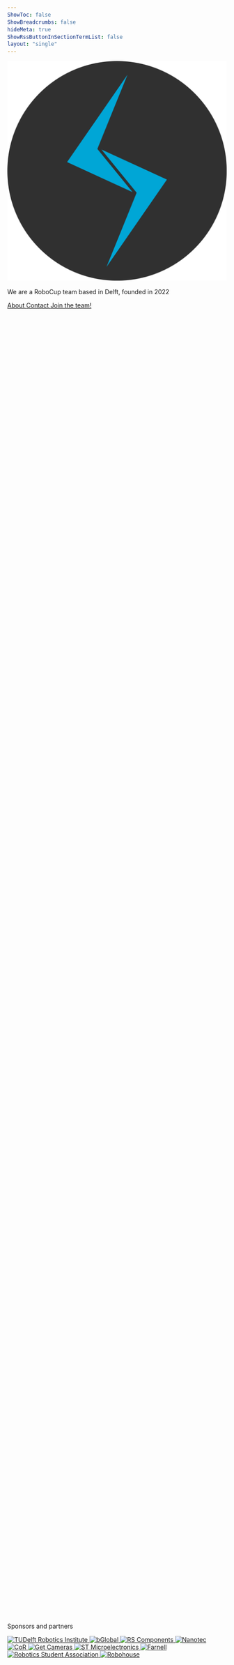 ```yaml
---
ShowToc: false
ShowBreadcrumbs: false
hideMeta: true
ShowRssButtonInSectionTermList: false
layout: "single"
---
```


<img src="/images/logo.svg" class="home-logo" alt="Delft Mercurians Logo" />
<p class="home-tagline">We are a RoboCup team based in Delft, founded in 2022</p>
<div class="buttons">
  <a class="button home" href="about/" rel="noopener" title="About">
    <span class="button-inner">
      About
    </span>
  </a>
  <a class="button home" href="contact/" rel="noopener" title="Contact">
    <span class="button-inner">
      Contact
    </span>
  </a>
  <a class="button home" href="join/" rel="noopener" title="Join the team!">
    <span class="button-inner">
      Join the team!
    </span>
  </a>
</div>


<div class="pagespacer-home"></div>
<div class="home-sponsor-caption">
  <p>Sponsors and partners</p>
</div>
<div class="home-sponsors">
    <a href="https://tudelftroboticsinstitute.nl">
      <img src="/images/sponsors/dri_logo.svg" alt="TUDelft Robotics Institute" class="dri-logo" />
    </a>    
    <a href="https://bglobal.nl/">
      <img src="/images/sponsors/bglobal_logo.png" alt="bGlobal" />
    </a>
    <a href="https://nl.rs-online.com/web/">
      <img src="/images/sponsors/rs_logo.jpg" alt="RS Components" />
    </a>
    <a href="https://en.nanotec.com">
      <img src="/images/sponsors/nanotec_logo.svg" alt="Nanotec" />
    </a>
    <a href="https://www.tudelft.nl/me/over/afdelingen/cognitive-robotics-cor">
      <img src="/images/sponsors/cor.png" alt="CoR" />
    </a>
    <a href="https://www.get-cameras.com/">
      <img src="/images/sponsors/getcameras_logo.png" alt="Get Cameras" class="getcameras-logo" />
    </a>
    <a href="https://www.st.com/">
      <img src="/images/sponsors/st_logo.png" alt="ST Microelectronics" class="st-logo" />
    </a>
    <a href="https://nl.farnell.com/">
      <img src="/images/sponsors/farnell_logo.png" alt="Farnell" class="farnell-logo" />
    </a>
    <a href="https://rsadelft.nl">
      <img src="/images/sponsors/rsa_logo.svg" alt="Robotics Student Association" />
    </a>
    <a href="https://robohouse.nl">
      <img src="/images/sponsors/robohouse_logo.png" alt="Robohouse" />
    </a>
</div>

<style>
.pagespacer-home {
  height: calc(100vh - 1000px);
}

.post-footer {
  display: none;
}

body.dark .dri-logo {
  content: url("/images/sponsors/dri_logo_dark.svg");
}
body.dark .st-logo {
  content: url("/images/sponsors/st_logo_dark.png");
}
body.dark .getcameras-logo {
  content: url("/images/sponsors/getcameras_logo_dark.png");
}
body.dark .farnell-logo {
  content: url("/images/sponsors/farnell_logo_dark.png");
}

body {
  background-image: url("/images/football_background.svg") !important;
}
body.dark {
  background-image: url("/images/football_background_dark.svg") !important;
}

.main {
    max-width: 100% !important;
}
</style>
